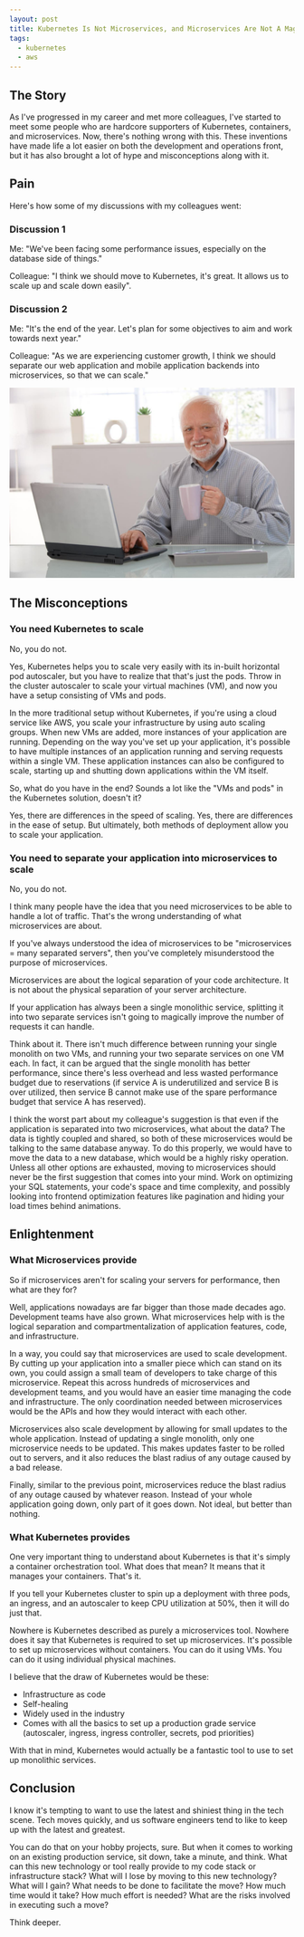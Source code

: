```yaml
---
layout: post
title: Kubernetes Is Not Microservices, and Microservices Are Not A Magical Cure
tags:
  - kubernetes
  - aws
---
```


## The Story
As I've progressed in my career and met more colleagues, I've started to meet some people who are hardcore supporters of Kubernetes, containers, and microservices. Now, there's nothing wrong with this. These inventions have made life a lot easier on both the development and operations front, but it has also brought a lot of hype and misconceptions along with it.

## Pain
Here's how some of my discussions with my colleagues went:

### Discussion 1
Me: "We've been facing some performance issues, especially on the database side of things."

Colleague: "I think we should move to Kubernetes, it's great. It allows us to scale up and scale down easily".

### Discussion 2
Me: "It's the end of the year. Let's plan for some objectives to aim and work towards next year."

Colleague: "As we are experiencing customer growth, I think we should separate our web application and mobile application backends into microservices, so that we can scale."

![Pain](/images/microservices-is-not-a-magical-solution/1.jpg "Hide the pain Harold")

## The Misconceptions
### You need Kubernetes to scale
No, you do not.

Yes, Kubernetes helps you to scale very easily with its in-built horizontal pod autoscaler, but you have to realize that that's just the pods. Throw in the cluster autoscaler to scale your virtual machines (VM), and now you have a setup consisting of VMs and pods.

In the more traditional setup without Kubernetes, if you're using a cloud service like AWS, you scale your infrastructure by using auto scaling groups. When new VMs are added, more instances of your application are running. Depending on the way you've set up your application, it's possible to have multiple instances of an application running and serving requests within a single VM. These application instances can also be configured to scale, starting up and shutting down applications within the VM itself.

So, what do you have in the end? Sounds a lot like the "VMs and pods" in the Kubernetes solution, doesn't it?

Yes, there are differences in the speed of scaling. Yes, there are differences in the ease of setup. But ultimately, both methods of deployment allow you to scale your application.

### You need to separate your application into microservices to scale
No, you do not.

I think many people have the idea that you need microservices to be able to handle a lot of traffic. That's the wrong understanding of what microservices are about.

If you've always understood the idea of microservices to be "microservices = many separated servers", then you've completely misunderstood the purpose of microservices.

Microservices are about the logical separation of your code architecture. It is not about the physical separation of your server architecture.

If your application has always been a single monolithic service, splitting it into two separate services isn't going to magically improve the number of requests it can handle.

Think about it. There isn't much difference between running your single monolith on two VMs, and running your two separate services on one VM each. In fact, it can be argued that the single monolith has better performance, since there's less overhead and less wasted performance budget due to reservations (if service A is underutilized and service B is over utilized, then service B cannot make use of the spare performance budget that service A has reserved).

I think the worst part about my colleague's suggestion is that even if the application is separated into two microservices, what about the data? The data is tightly coupled and shared, so both of these microservices would be talking to the same database anyway. To do this properly, we would have to move the data to a new database, which would be a highly risky operation. Unless all other options are exhausted, moving to microservices should never be the first suggestion that comes into your mind. Work on optimizing your SQL statements, your code's space and time complexity, and possibly looking into frontend optimization features like pagination and hiding your load times behind animations.

## Enlightenment
### What Microservices provide
So if microservices aren't for scaling your servers for performance, then what are they for?

Well, applications nowadays are far bigger than those made decades ago. Development teams have also grown. What microservices help with is the logical separation and compartmentalization of application features, code, and infrastructure.

In a way, you could say that microservices are used to scale development. By cutting up your application into a smaller piece which can stand on its own, you could assign a small team of developers to take charge of this microservice. Repeat this across hundreds of microservices and development teams, and you would have an easier time managing the code and infrastructure. The only coordination needed between microservices would be the APIs and how they would interact with each other.

Microservices also scale development by allowing for small updates to the whole application. Instead of updating a single monolith, only one microservice needs to be updated. This makes updates faster to be rolled out to servers, and it also reduces the blast radius of any outage caused by a bad release.

Finally, similar to the previous point, microservices reduce the blast radius of any outage caused by whatever reason. Instead of your whole application going down, only part of it goes down. Not ideal, but better than nothing.

### What Kubernetes provides
One very important thing to understand about Kubernetes is that it's simply a container orchestration tool. What does that mean? It means that it manages your containers. That's it.

If you tell your Kubernetes cluster to spin up a deployment with three pods, an ingress, and an autoscaler to keep CPU utilization at 50%, then it will do just that.

Nowhere is Kubernetes described as purely a microservices tool. Nowhere does it say that Kubernetes is required to set up microservices. It's possible to set up microservices without containers. You can do it using VMs. You can do it using individual physical machines.

I believe that the draw of Kubernetes would be these:
- Infrastructure as code
- Self-healing
- Widely used in the industry
- Comes with all the basics to set up a production grade service (autoscaler, ingress, ingress controller, secrets, pod priorities)

With that in mind, Kubernetes would actually be a fantastic tool to use to set up monolithic services.

## Conclusion
I know it's tempting to want to use the latest and shiniest thing in the tech scene. Tech moves quickly, and us software engineers tend to like to keep up with the latest and greatest.

You can do that on your hobby projects, sure. But when it comes to working on an existing production service, sit down, take a minute, and think. What can this new technology or tool really provide to my code stack or infrastructure stack? What will I lose by moving to this new technology? What will I gain? What needs to be done to facilitate the move? How much time would it take? How much effort is needed? What are the risks involved in executing such a move?

Think deeper.
